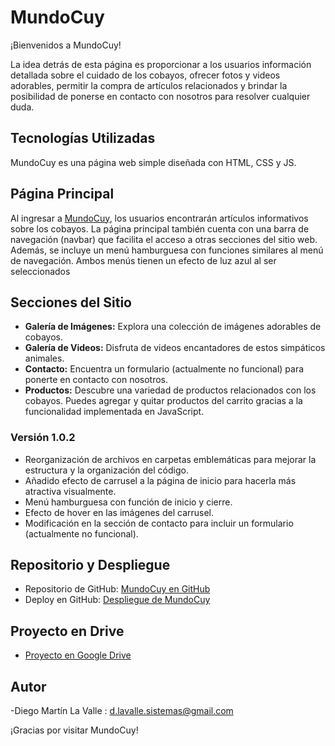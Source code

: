 # MundoCuy

¡Bienvenidos a MundoCuy!

La idea detrás de esta página es proporcionar a los usuarios información detallada sobre el cuidado de los cobayos, ofrecer fotos y videos adorables, permitir la compra de artículos relacionados y brindar la posibilidad de ponerse en contacto con nosotros para resolver cualquier duda.

## Tecnologías Utilizadas

MundoCuy es una página web simple diseñada con HTML, CSS y JS.

## Página Principal

Al ingresar a [MundoCuy](https://dmlv2023.github.io/Mundocuy/index.html), los usuarios encontrarán artículos informativos sobre los cobayos. La página principal también cuenta con una barra de navegación (navbar) que facilita el acceso a otras secciones del sitio web. Además, se incluye un menú hamburguesa con funciones similares al menú de navegación. Ambos menús tienen un efecto de luz azul al ser seleccionados

## Secciones del Sitio

- **Galería de Imágenes:** Explora una colección de imágenes adorables de cobayos.
- **Galería de Videos:** Disfruta de videos encantadores de estos simpáticos animales.
- **Contacto:** Encuentra un formulario (actualmente no funcional) para ponerte en contacto con nosotros.
- **Productos:** Descubre una variedad de productos relacionados con los cobayos. Puedes agregar y quitar productos del carrito gracias a la funcionalidad implementada en JavaScript.

### Versión 1.0.2

- Reorganización de archivos en carpetas emblemáticas para mejorar la estructura y la organización del código.
- Añadido efecto de carrusel a la página de inicio para hacerla más atractiva visualmente.
- Menú hamburguesa con función de inicio y cierre.
- Efecto de hover en las imágenes del carrusel.
- Modificación en la sección de contacto para incluir un formulario (actualmente no funcional).

## Repositorio y Despliegue

- Repositorio de GitHub: [MundoCuy en GitHub](https://github.com/DMLV2023/Mundocuy.git)
- Deploy en GitHub: [Despliegue de MundoCuy](https://dmlv2023.github.io/Mundocuy/index.html)

## Proyecto en Drive

- [Proyecto en Google Drive](https://drive.google.com/drive/folders/1_NRzw_J1ft20-Uy_I_KCFrjv7Quswl-X?usp=sharing)

## Autor

-Diego Martín La Valle : d.lavalle.sistemas@gmail.com

¡Gracias por visitar MundoCuy!



